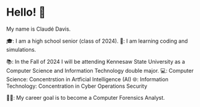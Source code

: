 # Hello! 👋
My name is Claudé Davis.

🎓: I am a high school senior (class of 2024).
🤖: I am learning coding and simulations.


📚: In the Fall of 2024 I will be attending Kennesaw State University as a Computer Science and Information Technology double major.
   💻: Computer Science: Concentrstion in Artficial Intelligence (AI)
   🌐: Information Technology: Concentration in Cyber Operations Security


👩‍💻: My career goal is to become a Computer Forensics Analyst.
